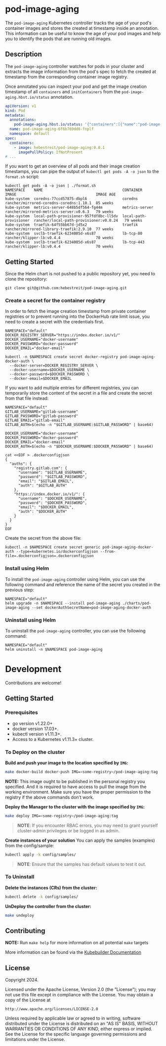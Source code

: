 # pod-image-aging

The `pod-image-aging` Kubernetes controller tracks the age of your pod's container images and stores the created at
timestamp inside an annotation. This information can be useful to know the age of your pod images and help you to
identify the pods that are running old images.

## Description

The `pod-image-aging` controller watches for pods in your cluster and extracts the image information from the pod's spec
to fetch the created at timestamp from the corresponding container image registry.

Once annotated you can inspect your pod and get the image creation timestamp of all `containers` and `initContainers`
from the `pod-image-aging.hbst.io/status` annotation.

```yaml
apiVersion: v1
kind: Pod
metadata:
  annotations:
    pod-image-aging.hbst.io/status: '{"containers":[{"name":"pod-image-aging","createdAt":"2024-09-08T06:45:26Z"}]}'
  name: pod-image-aging-6f6b769dd6-fnplf
  namespace: default
spec:
  containers:
    - image: hebestreit/pod-image-aging:0.0.1
      imagePullPolicy: IfNotPresent
# ...                 
```

If you want to get an overview of all pods and their image creation timestamps, you can pipe the output
of `kubectl get pods -A -o json` to the `format.sh` script:

```shell
kubectl get pods -A -o json | ./format.sh
NAMESPACE    NAME                                    CONTAINER               IMAGE                                    IMAGE AGE
kube-system  coredns-77ccd57875-dbpl6                coredns                 rancher/mirrored-coredns-coredns:1.10.1  85 weeks
kube-system  metrics-server-648b5df564-fg44m         metrics-server          rancher/mirrored-metrics-server:v0.6.3   79 weeks
kube-system  local-path-provisioner-957fdf8bc-ll5dv  local-path-provisioner  rancher/local-path-provisioner:v0.0.24   79 weeks
kube-system  traefik-64f55bb67d-jd5x2                traefik                 rancher/mirrored-library-traefik:2.9.10  77 weeks
kube-system  svclb-traefik-6234005d-x6s87            lb-tcp-80               rancher/klipper-lb:v0.4.4                70 weeks
kube-system  svclb-traefik-6234005d-x6s87            lb-tcp-443              rancher/klipper-lb:v0.4.4                70 weeks
```

## Getting Started

Since the Helm chart is not pushed to a public repository yet, you need to clone the repository:

```shell
git clone git@github.com:hebestreit/pod-image-aging.git
```

### Create a secret for the container registry

In order to fetch the image creation timestamp from private container registries or to prevent running into the
DockerHub rate limit issue, you need to create a secret with the credentials first.

```shell
NAMESPACE="default"
DOCKER_REGISTRY_SERVER="https://index.docker.io/v1/"
DOCKER_USERNAME="docker-username"
DOCKER_PASSWORD="docker-password"
DOCKER_EMAIL="docker-email"

kubectl -n $NAMESPACE create secret docker-registry pod-image-aging-docker-auth \
  --docker-server=DOCKER_REGISTRY_SERVER \
  --docker-username=$DOCKER_USERNAME \
  --docker-password=$DOCKER_PASSWORD \
  --docker-email=$DOCKER_EMAIL
```

If you want to add multiple entries for different registries, you can temporarily store the content of the secret in a
file and create the secret from that file instead:

```shell
NAMESPACE="default"
GITLAB_USERNAME="gitlab-username"
GITLAB_PASSWORD="gitlab-password"
GITLAB_EMAIL="gitlab-email"
GITLAB_AUTH=$(echo -n "$GITLAB_USERNAME:$GITLAB_PASSWORD" | base64)

DOCKER_USERNAME="docker-username"
DOCKER_PASSWORD="docker-password"
DOCKER_EMAIL="docker-email"
DOCKER_AUTH=$(echo -n "$DOCKER_USERNAME:$DOCKER_PASSWORD" | base64)

cat <<EOF > .dockerconfigjson
{
  "auths": {
    "registry.gitlab.com": {
      "username": "$GITLAB_USERNAME",
      "password": "$GITLAB_PASSWORD",
      "email": "$GITLAB_EMAIL",
      "auth": "$GITLAB_AUTH"
    },
    "https://index.docker.io/v1/": {
      "username": "$DOCKER_USERNAME",
      "password": "$DOCKER_PASSWORD",
      "email": "$DOCKER_EMAIL",
      "auth": "$DOCKER_AUTH"
    }
  }
}
EOF
```

Create the secret from the above file:

```shell
kubectl -n $NAMESPACE create secret generic pod-image-aging-docker-auth --type=kubernetes.io/dockerconfigjson --from-file=.dockerconfigjson=.dockerconfigjson
```

### Install using Helm

To install the `pod-image-aging` controller using Helm, you can use the following command and reference the name of the
secret you created in the previous step:

```shell
NAMESPACE="default"
helm upgrade -n $NAMESPACE --install pod-image-aging ./charts/pod-image-aging --set dockerAuthSecretName=pod-image-aging-docker-auth
```

### Uninstall using Helm

To uninstall the `pod-image-aging` controller, you can use the following command:

```shell
NAMESPACE="default"
helm uninstall -n $NAMESPACE pod-image-aging
```

# Development

Contributions are welcome!

## Getting Started

### Prerequisites

- go version v1.22.0+
- docker version 17.03+.
- kubectl version v1.11.3+.
- Access to a Kubernetes v1.11.3+ cluster.

### To Deploy on the cluster

**Build and push your image to the location specified by `IMG`:**

```sh
make docker-build docker-push IMG=<some-registry>/pod-image-aging:tag
```

**NOTE:** This image ought to be published in the personal registry you specified.
And it is required to have access to pull the image from the working environment.
Make sure you have the proper permission to the registry if the above commands don’t work.

**Deploy the Manager to the cluster with the image specified by `IMG`:**

```sh
make deploy IMG=<some-registry>/pod-image-aging:tag
```

> **NOTE**: If you encounter RBAC errors, you may need to grant yourself cluster-admin
> privileges or be logged in as admin.

**Create instances of your solution**
You can apply the samples (examples) from the config/sample:

```sh
kubectl apply -k config/samples/
```

> **NOTE**: Ensure that the samples has default values to test it out.

### To Uninstall

**Delete the instances (CRs) from the cluster:**

```sh
kubectl delete -k config/samples/
```

**UnDeploy the controller from the cluster:**

```sh
make undeploy
```

## Contributing

**NOTE:** Run `make help` for more information on all potential `make` targets

More information can be found via the [Kubebuilder Documentation](https://book.kubebuilder.io/introduction.html)

## License

Copyright 2024.

Licensed under the Apache License, Version 2.0 (the "License");
you may not use this file except in compliance with the License.
You may obtain a copy of the License at

    http://www.apache.org/licenses/LICENSE-2.0

Unless required by applicable law or agreed to in writing, software
distributed under the License is distributed on an "AS IS" BASIS,
WITHOUT WARRANTIES OR CONDITIONS OF ANY KIND, either express or implied.
See the License for the specific language governing permissions and
limitations under the License.

